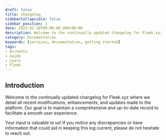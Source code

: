 ```yaml
---
draft: false
title: Changelog
sidebarCollapsible: false
sidebar_position: 1
date: 2023-01-10T09:00:00.000+00:00
description: Welcome to the continually updated changelog for Fleek.xyz where we detail all recent modifications, enhancements, and updates made to the platform.
category: Documentation
keywords: [services, documentation, getting started]
tags:
- Accounts
- Guide
- Learn
- Fleek
---
```


## Introduction

Welcome to the continually updated changelog for Fleek.xyz where we detail all recent modifications, enhancements, and updates made to the platform. Our goal is to maintain a comprehensive and up-to-date record to facilitate a smooth user experience.

Your input is valuable to us! If you notice any discrepancies or have information that could aid in keeping this log current, please do not hesitate to reach out.
